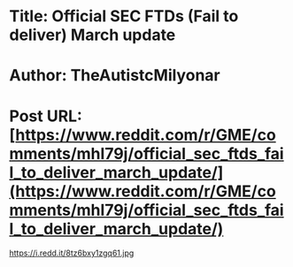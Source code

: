 # Title: Official SEC FTDs (Fail to deliver) March update
# Author: TheAutistcMilyonar
# Post URL: [https://www.reddit.com/r/GME/comments/mhl79j/official_sec_ftds_fail_to_deliver_march_update/](https://www.reddit.com/r/GME/comments/mhl79j/official_sec_ftds_fail_to_deliver_march_update/)


https://i.redd.it/8tz6bxy1zgq61.jpg